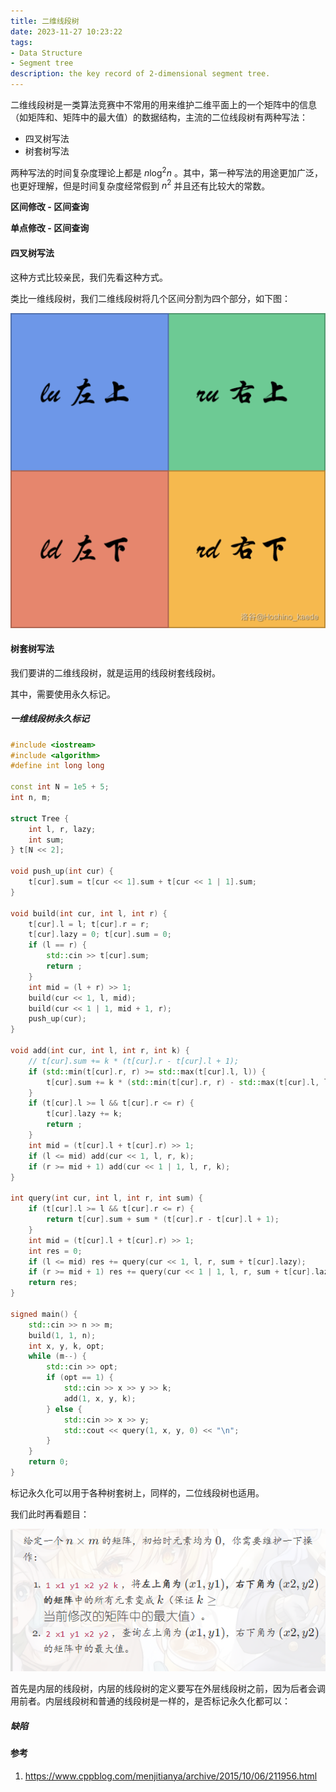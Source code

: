 ```yaml
---
title: 二维线段树
date: 2023-11-27 10:23:22
tags:
- Data Structure
- Segment tree
description: the key record of 2-dimensional segment tree. 
---
```


二维线段树是一类算法竞赛中不常用的用来维护二维平面上的一个矩阵中的信息（如矩阵和、矩阵中的最大值）的数据结构，主流的二位线段树有两种写法：

- 四叉树写法
- 树套树写法

两种写法的时间复杂度理论上都是 $n\log^{2}n$ 。其中，第一种写法的用途更加广泛，也更好理解，但是时间复杂度经常假到 $n^{2}$ 并且还有比较大的常数。

**区间修改 - 区间查询**

**单点修改 - 区间查询**

#### 四叉树写法

这种方式比较亲民，我们先看这种方式。

类比一维线段树，我们二维线段树将几个区间分割为四个部分，如下图：

![image-20231127103222950](二维线段树/image-20231127103222950.png)

#### 树套树写法

我们要讲的二维线段树，就是运用的线段树套线段树。

其中，需要使用永久标记。

##### 一维线段树永久标记

```c++
#include <iostream>
#include <algorithm>
#define int long long

const int N = 1e5 + 5;
int n, m;

struct Tree {
    int l, r, lazy;
    int sum;
} t[N << 2];

void push_up(int cur) {
    t[cur].sum = t[cur << 1].sum + t[cur << 1 | 1].sum;
}

void build(int cur, int l, int r) {
    t[cur].l = l; t[cur].r = r;
    t[cur].lazy = 0; t[cur].sum = 0;
    if (l == r) {
        std::cin >> t[cur].sum;
        return ;
    }
    int mid = (l + r) >> 1;
    build(cur << 1, l, mid);
    build(cur << 1 | 1, mid + 1, r);
    push_up(cur);
}

void add(int cur, int l, int r, int k) {
    // t[cur].sum += k * (t[cur].r - t[cur].l + 1);
    if (std::min(t[cur].r, r) >= std::max(t[cur].l, l)) {
        t[cur].sum += k * (std::min(t[cur].r, r) - std::max(t[cur].l, l) + 1);
    }
    if (t[cur].l >= l && t[cur].r <= r) {
        t[cur].lazy += k;
        return ;
    }
    int mid = (t[cur].l + t[cur].r) >> 1;
    if (l <= mid) add(cur << 1, l, r, k);
    if (r >= mid + 1) add(cur << 1 | 1, l, r, k);
}

int query(int cur, int l, int r, int sum) {
    if (t[cur].l >= l && t[cur].r <= r) {
        return t[cur].sum + sum * (t[cur].r - t[cur].l + 1);
    }
    int mid = (t[cur].l + t[cur].r) >> 1;
    int res = 0;
    if (l <= mid) res += query(cur << 1, l, r, sum + t[cur].lazy);
    if (r >= mid + 1) res += query(cur << 1 | 1, l, r, sum + t[cur].lazy);
    return res;
}

signed main() {
    std::cin >> n >> m;
    build(1, 1, n);
    int x, y, k, opt;
    while (m--) {
        std::cin >> opt;
        if (opt == 1) {
            std::cin >> x >> y >> k;
            add(1, x, y, k);
        } else {
            std::cin >> x >> y;
            std::cout << query(1, x, y, 0) << "\n";
        }
    }
    return 0;
}
```

标记永久化可以用于各种树套树上，同样的，二位线段树也适用。

我们此时再看题目：

![image-20231127140825836](二维线段树/image-20231127140825836.png)

首先是内层的线段树，内层的线段树的定义要写在外层线段树之前，因为后者会调用前者。内层线段树和普通的线段树是一样的，是否标记永久化都可以：

##### 缺陷


#### 参考

1. https://www.cppblog.com/menjitianya/archive/2015/10/06/211956.html
